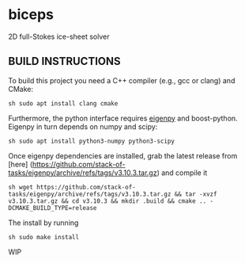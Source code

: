 # biceps
2D full-Stokes ice-sheet solver

## BUILD INSTRUCTIONS
To build this project you need a C++ compiler (e.g., gcc or clang) and CMake:

```sh sudo apt install clang cmake```

Furthermore, the python interface requires [eigenpy](https://github.com/stack-of-tasks/eigenpy) and boost-python. Eigenpy in turn depends on numpy and scipy:

```sh sudo apt install python3-numpy python3-scipy```

Once eigenpy dependencies are installed, grab the latest release from [here] (https://github.com/stack-of-tasks/eigenpy/archive/refs/tags/v3.10.3.tar.gz) and compile it

```sh wget https://github.com/stack-of-tasks/eigenpy/archive/refs/tags/v3.10.3.tar.gz && tar -xvzf v3.10.3.tar.gz && cd v3.10.3 && mkdir .build && cmake .. -DCMAKE_BUILD_TYPE=release```

The install by running

```sh sudo make install```


WIP
